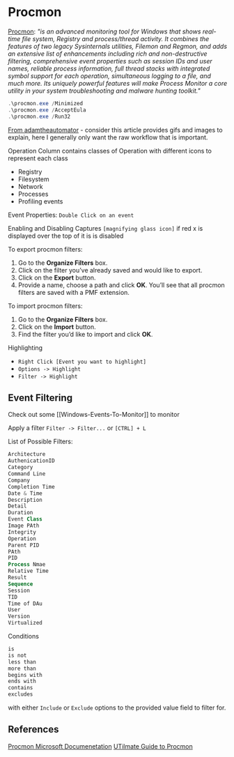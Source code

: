 # Procmon

[Procmon](https://learn.microsoft.com/en-us/sysinternals/downloads/procmon): *"is an advanced monitoring tool for Windows that shows real-time file system, Registry and process/thread activity. It combines the features of two legacy Sysinternals utilities, Filemon and Regmon, and adds an extensive list of enhancements including rich and non-destructive filtering, comprehensive event properties such as session IDs and user names, reliable process information, full thread stacks with integrated symbol support for each operation, simultaneous logging to a file, and much more. Its uniquely powerful features will make Process Monitor a core utility in your system troubleshooting and malware hunting toolkit."*

```powershell
.\procmon.exe /Minimized
.\procmon.exe /AcceptEula
.\procmon.exe /Run32
```

[From adamtheautomator](https://adamtheautomator.com/procmon/) - consider this article provides gifs and images to explain, here I generally only want the raw workflow that is important.  

Operation Column contains classes of Operation with different icons to represent each class
-   Registry
-   Filesystem
-   Network
-   Processes
-   Profiling events

Event Properties:
`Double Click on an event`

Enabling and Disabling Captures `[magnifying glass icon]` if red x is displayed over the top of it is is disabled

To export procmon filters:

1.  Go to the **Organize Filters** box.
2.  Click on the filter you’ve already saved and would like to export.
3.  Click on the **Export** button.
4.  Provide a name, choose a path and click **OK**. You’ll see that all procmon filters are saved with a PMF extension.

To import procmon filters:

1.  Go to the **Organize Filters** box.
2.  Click on the **Import** button.
3.  Find the filter you’d like to import and click **OK**.

Highlighting 
- `Right Click [Event you want to highlight]`
- `Options -> Highlight`
- `Filter -> Highlight`

## Event Filtering

Check out some [[Windows-Events-To-Monitor]] to monitor

Apply a filter
`Filter -> Filter...` or `[CTRL] + L` 

List of Possible Filters:
```powershell
Architecture
AuthenicationID
Category
Command Line
Company
Completion Time
Date & Time
Description
Detail
Duration
Event Class
Image PAth
Integrity 
Operation 
Parent PID
PAth
PID
Process Nmae
Relative Time
Result
Sequence
Session 
TID
Time of DAu
User
Version
Virtualized
```

Conditions
```powershell
is
is not
less than
more than
begins with
ends with
contains
excludes
```

with either `Include` or `Exclude` options to the provided value field to filter for.


## References 

[Procmon Microsoft Documenetation](https://learn.microsoft.com/en-us/sysinternals/downloads/procmon#overview-of-process-monitor-capabilities)
[UTilmate Guide to Procmon](https://adamtheautomator.com/procmon/)